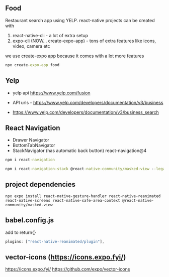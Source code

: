 ## Food

Restaurant search app using YELP.
react-native projects can be created with

1. react-native-cli - a lot of extra setup
2. expo-cli (NOW... create-expo-app) - tons of extra features like icons, video, camera etc

we use create-expo app because it comes with a lot more features

```cmd
npx create-expo-app food
```

## Yelp

- yelp api
  https://www.yelp.com/fusion

- API urls - https://www.yelp.com/developers/documentation/v3/business
- https://www.yelp.com/developers/documentation/v3/business_search

## React Navigation

- Drawer Navigator
- BottomTabNavigator
- StackNavigator (has automatic back button) react-navigation@4

```cmd
npm i react-navigation

npm i react-navigation-stack @react-native-community/masked-view --legacy-peer-deps
```

## project dependencies

```
npx expo install react-native-gesture-handler react-native-reanimated react-native-screens react-native-safe-area-context @react-native-community/masked-view
```

## babel.config.js

add to return{}

```js
plugins: ["react-native-reanimated/plugin"],
```

## vector-icons (https://icons.expo.fyi/)

https://icons.expo.fyi/
https://github.com/expo/vector-icons
